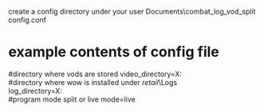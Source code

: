 create a config directory under your user Documents\combat_log_vod_split\
config.conf

example contents of config file
================================
#directory where vods are stored
video_directory=X:\
#directory where wow is installed under _retail_\Logs\
log_directory=X:\
#program mode split or live
mode=live
